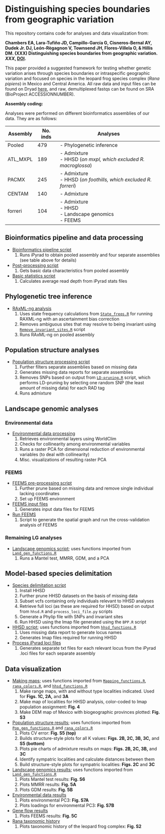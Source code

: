 # Distinguishing species boundaries from geographic variation

This repository contains code for analyses and data visualization from:

**Chambers EA, Lara-Tufiño JD, Campillo-García G, Cisneros-Bernal AY, Dudek Jr. DJ, León-Règagnon V, Townsend JH, Flores-Villela O, & Hillis DM. (XXX) Distinguishing species boundaries from geographic variation. *XXX*, [DOI](LINKTODOI).**

This paper provided a suggested framework for testing whether genetic variation arises through species boundaries or intraspecific geographic variation and focused on species in the leopard frog species complex (*Rana pipiens*) in Mexico and Central America. All raw data and input files can be found on Dryad [here](DRYADLINK), and raw, demultiplexed fastqs can be found on SRA (BioProject ACCESSIONNUMBER).

**Assembly coding:**

Analyses were performed on different bioinformatics assemblies of our data. They are as follows:

| Assembly | No. inds | Analyses
| -------- | ------------- | ------------ |
| Pooled | 479 | - Phylogenetic inference |
| ATL_MXPL | 189 | - Admixture <br>- HHSD (*on mxpl, which excluded R. macroglossa*) |
| PACMX | 245 | - Admixture <br>- HHSD (*on foothills, which excluded R. forreri*) |
| CENTAM | 140 | - Admixture |
| forreri | 104 | - Admixture <br>- HHSD <br>- Landscape genomics <br>- FEEMS |

## Bioinformatics pipeline and data processing
* [Bioinformatics pipeline script](https://github.com/eachambers/pantherana/blob/main/R/bioinformatics_processing.sh)
    1. Runs iPyrad to obtain pooled assembly and four separate assemblies (see table above for details)
* [Post-processing script](https://github.com/eachambers/pantherana/blob/main/R/basic_data_characteristics.sh)
    1. Gets basic data characteristics from pooled assembly
* [Basic statistics script](https://github.com/eachambers/pantherana/blob/main/R/Basic_stats.R)
    1. Calculates average read depth from iPyrad stats files

## Phylogenetic tree inference
* [RAxML-ng analysis](https://github.com/eachambers/pantherana/blob/main/R/RAXML-ng.sh)
    1. Uses state frequency calculations from [`State_freqs.R`](https://github.com/eachambers/pantherana/blob/main/R/State_freqs.R) for running RAXML-ng with an ascertainment bias correction
    2. Removes ambiguous sites that may resolve to being invariant using [`Remove_invariant_sites.R`](https://github.com/eachambers/pantherana/blob/main/R/Remove_invariant_sites.R) script
    3. Runs RAxML-ng on pooled assembly

## Population structure analyses
* [Population structure processing script](https://github.com/eachambers/pantherana/blob/main/R/population_structure.sh)
    1. Further filters separate assemblies based on missing data
    2. Generates missing data reports for separate assemblies
    3. Removes SNPs based on output from [`LD-pruning.R`](https://github.com/eachambers/pantherana/blob/main/R/LD-pruning.R) script, which performs LD-pruning by selecting one random SNP (the least amount of missing data) for each RAD tag
    4. Runs admixture

## Landscape genomic analyses
### Environmental data
* [Environmental data processing](https://github.com/eachambers/pantherana/blob/main/R/Env_data.R)
    1. Retrieves environmental layers using WorldClim
    2. Checks for collinearity among environmental variables
    3. Runs a raster PCA for dimensional reduction of environmental variables (to deal with collinearity)
    4. Misc. visualizations of resulting raster PCA

### FEEMS
* [FEEMS pre-processing script](https://github.com/eachambers/pantherana/blob/main/R/FEEMS_preprocessing.sh)
    1. Further prune based on missing data and remove single individual lacking coordinates
    2. Set up FEEMS environment
* [FEEMS input files](https://github.com/eachambers/pantherana/blob/main/R/fEEMS.R)
    1. Generates input data files for FEEMS
* [Run FEEMS](https://github.com/eachambers/pantherana/blob/main/R/run_feems.py)
    1. Script to generate the spatial graph and run the cross-validation analysis of FEEMS

### Remaining LG analyses
* [Landscape genomics script](https://github.com/eachambers/pantherana/blob/main/R/Land_gen.R); uses functions imported from [`Land_gen_functions.R`](https://github.com/eachambers/pantherana/blob/main/R/Land_gen_functions.R)
    1. Runs a Mantel test, MMRR, GDM, and a PCA

## Model-based species delimitation
* [Species delimitation script](https://github.com/eachambers/pantherana/blob/main/R/HHSD.sh)
    1. Install HHSD
    2. Further prune HHSD datasets on the basis of missing data
    3. Subset vcfs containing only individuals relevant to HHSD analyses
    4. Retrieve full loci (as these are required for HHSD) based on output from `hhsd.R` and `process_loci_file.py` scripts
    5. Generate a Phylip file with SNPs and invariant sites
    6. Run HHSD using the Imap file generated using the `BPP.R` script
* [HHSD script](https://github.com/eachambers/pantherana/blob/main/R/hhsd.R); uses functions imported from [`hhsd_functions.R`](https://github.com/eachambers/pantherana/blob/main/R/hhsd_functions.R)
    1. Uses missing data report to generate locus names
    2. Generates Imap files required for running HHSD
* [Process iPyrad loci files](XXX)
    1. Generates separate txt files for each relevant locus from the iPyrad .loci files for each separate assembly

## Data visualization
* [Making maps](https://github.com/eachambers/pantherana/blob/main/R/Mapping.R); uses functions imported from [`Mapping_functions.R`](https://github.com/eachambers/pantherana/blob/main/R/mapping_functions.R), [`rana_colors.R`](https://github.com/eachambers/pantherana/blob/main/R/rana_colors.R), and [`hhsd_functions.R`](https://github.com/eachambers/pantherana/blob/main/R/hhsd_functions.R)
    1. Make range maps, with and without type localities indicated. Used for **Figs. 1C, 2A,** and **3A**
    2. Make map of localities for HHSD analysis, color-coded to Imap population assignment: **Fig. 4**
    3. Make DEM map of Mexico with biogeographic provinces plotted: **Fig. S3**
* [Population structure results](https://github.com/eachambers/pantherana/blob/main/R/Pop_gen_figures.R); uses functions imported from [`Pop_gen_functions.R`](https://github.com/eachambers/pantherana/blob/main/R/Pop_gen_functions.R) and [`rana_colors.R`](https://github.com/eachambers/pantherana/blob/main/R/rana_colors.R)
    1. Plots CV error: **Fig. S5 (top)**
    2. Builds structure-style plots for all K values: **Figs. 2B, 2C, 3B, 3C,** and **S5 (bottom)**
    3. Plots pie charts of admixture results on maps: **Figs. 2B, 2C, 3B,** and **3C**
    4. Identify sympatric localities and calculate distances between them
    5. Build structure-style plots for sympatric localities: **Figs. 2C** and **3C**
* [Landscape genomics results](https://github.com/eachambers/pantherana/blob/main/R/Land_gen.R); uses functions imported from [`Land_gen_functions.R`](https://github.com/eachambers/pantherana/blob/main/R/Land_gen_functions.R)
    1. Plots Mantel test results: **Fig. S6**
    2. Plots MMRR results: **Fig. 5A**
    3. Plots GDM results: **Fig. 5B**
* [Environmental data results](https://github.com/eachambers/pantherana/blob/main/R/Env_data.R)
    1. Plots environmental PC3: **Fig. S7A**
    2. Plots loadings for environmental PC3: **Fig. S7B**
* [Gene flow results](https://github.com/eachambers/pantherana/blob/main/R/fEEMS.R)
    1. Plots FEEMS results: **Fig. 5C**
* [Rana taxonomic history](https://github.com/eachambers/pantherana/blob/main/R/rana_taxonomy.R)
    1. Plots taxonomic history of the leopard frog complex: **Fig. S2**
